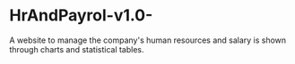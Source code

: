 # HrAndPayrol-v1.0-
A website to manage the company's human resources and salary is shown through charts and statistical tables.
